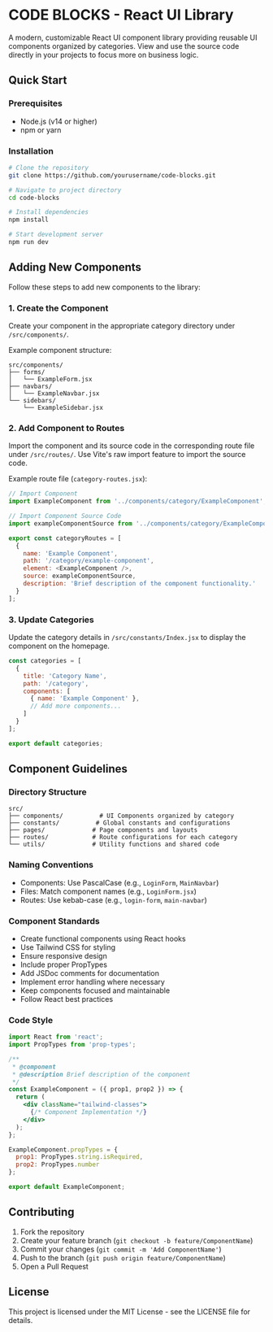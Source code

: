 # CODE BLOCKS - React UI Library

A modern, customizable React UI component library providing reusable UI components organized by categories. View and use the source code directly in your projects to focus more on business logic.

## Quick Start

### Prerequisites
- Node.js (v14 or higher)
- npm or yarn

### Installation

```bash
# Clone the repository
git clone https://github.com/yourusername/code-blocks.git

# Navigate to project directory
cd code-blocks

# Install dependencies
npm install

# Start development server
npm run dev
```

## Adding New Components

Follow these steps to add new components to the library:

### 1. Create the Component

Create your component in the appropriate category directory under `/src/components/`.

Example component structure:
```
src/components/
├── forms/
│   └── ExampleForm.jsx
├── navbars/
│   └── ExampleNavbar.jsx
└── sidebars/
    └── ExampleSidebar.jsx
```

### 2. Add Component to Routes

Import the component and its source code in the corresponding route file under `/src/routes/`. Use Vite's raw import feature to import the source code.

Example route file (`category-routes.jsx`):
```javascript
// Import Component
import ExampleComponent from '../components/category/ExampleComponent';

// Import Component Source Code
import exampleComponentSource from '../components/category/ExampleComponent.jsx?raw';

export const categoryRoutes = [
  {
    name: 'Example Component',
    path: '/category/example-component',
    element: <ExampleComponent />,
    source: exampleComponentSource,
    description: 'Brief description of the component functionality.'
  }
];
```

### 3. Update Categories

Update the category details in `/src/constants/Index.jsx` to display the component on the homepage.

```javascript
const categories = [
  {
    title: 'Category Name',
    path: '/category',
    components: [
      { name: 'Example Component' },
      // Add more components...
    ]
  }
];

export default categories;
```

## Component Guidelines

### Directory Structure
```
src/
├── components/          # UI Components organized by category
├── constants/          # Global constants and configurations
├── pages/             # Page components and layouts
├── routes/            # Route configurations for each category
└── utils/             # Utility functions and shared code
```

### Naming Conventions
- Components: Use PascalCase (e.g., `LoginForm`, `MainNavbar`)
- Files: Match component names (e.g., `LoginForm.jsx`)
- Routes: Use kebab-case (e.g., `login-form`, `main-navbar`)

### Component Standards
- Create functional components using React hooks
- Use Tailwind CSS for styling
- Ensure responsive design
- Include proper PropTypes
- Add JSDoc comments for documentation
- Implement error handling where necessary
- Keep components focused and maintainable
- Follow React best practices

### Code Style
```jsx
import React from 'react';
import PropTypes from 'prop-types';

/**
 * @component
 * @description Brief description of the component
 */
const ExampleComponent = ({ prop1, prop2 }) => {
  return (
    <div className="tailwind-classes">
      {/* Component Implementation */}
    </div>
  );
};

ExampleComponent.propTypes = {
  prop1: PropTypes.string.isRequired,
  prop2: PropTypes.number
};

export default ExampleComponent;
```

## Contributing

1. Fork the repository
2. Create your feature branch (`git checkout -b feature/ComponentName`)
3. Commit your changes (`git commit -m 'Add ComponentName'`)
4. Push to the branch (`git push origin feature/ComponentName`)
5. Open a Pull Request

## License

This project is licensed under the MIT License - see the LICENSE file for details.
